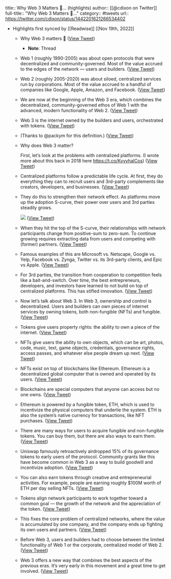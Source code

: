 title:: Why Web 3 Matters 🧵... (highlights)
author:: [[@cdixon on Twitter]]
full-title:: "Why Web 3 Matters 🧵..."
category:: #tweets
url:: https://twitter.com/cdixon/status/1442201621266534402

- Highlights first synced by [[Readwise]] [[Nov 19th, 2022]]
	- Why Web 3 matters 🧵 ([View Tweet](https://twitter.com/cdixon/status/1442201621266534402))
		- **Note**: Thread
	- Web 1 (roughly 1990-2005) was about open protocols that were decentralized and community-governed. Most of the value accrued to the edges of the network — users and builders. ([View Tweet](https://twitter.com/cdixon/status/1442201622281551876))
	- Web 2 (roughly 2005-2020) was about siloed, centralized services run by corporations. Most of the value accrued to a handful of companies like Google, Apple, Amazon, and Facebook. ([View Tweet](https://twitter.com/cdixon/status/1442201623338438659))
	- We are now at the beginning of the Web 3 era, which combines the decentralized, community-governed ethos of Web 1 with the advanced, modern functionality of Web 2. ([View Tweet](https://twitter.com/cdixon/status/1442201624487759874))
	- Web 3 is the internet owned by the builders and users, orchestrated with tokens. ([View Tweet](https://twitter.com/cdixon/status/1442201625590779909))
	- (Thanks to @packym for this definition.) ([View Tweet](https://twitter.com/cdixon/status/1442201626610077701))
	- Why does Web 3 matter?
	  
	  First, let’s look at the problems with centralized platforms. (I wrote more about this back in 2018 here https://t.co/KvyyhalCos) ([View Tweet](https://twitter.com/cdixon/status/1442201627641876482))
	- Centralized platforms follow a predictable life cycle. At first, they do everything they can to recruit users and 3rd-party complements like creators, developers, and businesses. ([View Tweet](https://twitter.com/cdixon/status/1442201628765921280))
	- They do this to strengthen their network effect. As platforms move up the adoption S-curve, their power over users and 3rd parties steadily grows. 
	  
	  ![](https://pbs.twimg.com/media/FAO0rl8UYAE6mF5.png) ([View Tweet](https://twitter.com/cdixon/status/1442201632712781827))
	- When they hit the top of the S-curve, their relationships with network participants change from positive-sum to zero-sum. To continue growing requires extracting data from users and competing with (former) partners. ([View Tweet](https://twitter.com/cdixon/status/1442201634390437895))
	- Famous examples of this are Microsoft vs. Netscape, Google vs. Yelp, Facebook vs. Zynga,  Twitter vs. its 3rd-party clients, and Epic vs Apple. ([View Tweet](https://twitter.com/cdixon/status/1442201635522899968))
	- For 3rd parties, the transition from cooperation to competition feels like a bait-and-switch. Over time, the best entrepreneurs, developers, and investors have learned to not build on top of centralized platforms. This has stifled innovation. ([View Tweet](https://twitter.com/cdixon/status/1442201636705734656))
	- Now let’s talk about Web 3. In Web 3, ownership and control is decentralized. Users and builders can own pieces of internet services by owning tokens, both non-fungible (NFTs) and fungible. ([View Tweet](https://twitter.com/cdixon/status/1442201637779480578))
	- Tokens give users property rights: the ability to own a piece of the internet. ([View Tweet](https://twitter.com/cdixon/status/1442201638895177729))
	- NFTs give users the ability to own objects, which can be art, photos, code, music, text, game objects, credentials, governance rights, access passes, and whatever else people dream up next. ([View Tweet](https://twitter.com/cdixon/status/1442201639994068997))
	- NFTs exist on top of blockchains like Ethereum. Ethereum is a decentralized global computer that is owned and operated by its users. ([View Tweet](https://twitter.com/cdixon/status/1442201641323614212))
	- Blockchains are special computers that anyone can access but no one owns. ([View Tweet](https://twitter.com/cdixon/status/1442201642338643969))
	- Ethereum is powered by a fungible token, ETH, which is used to incentivize the physical computers that underlie the system. ETH is also the system’s native currency for transactions, like NFT purchases. ([View Tweet](https://twitter.com/cdixon/status/1442201643353710595))
	- There are many ways for users to acquire fungible and non-fungible tokens. You can buy them, but there are also ways to earn them. ([View Tweet](https://twitter.com/cdixon/status/1442201644431593475))
	- Uniswap famously retroactively airdropped 15% of its governance tokens to early users of the protocol. Community grants like this have become common in Web 3 as a way to build goodwill and incentivize adoption. ([View Tweet](https://twitter.com/cdixon/status/1442201645488623617))
	- You can also earn tokens through creative and entrepreneurial activities. For example, people are earning roughly $100M worth of ETH per day selling NFTs. ([View Tweet](https://twitter.com/cdixon/status/1442201646646263818))
	- Tokens align network participants to work together toward a common goal — the growth of the network and the appreciation of the token. ([View Tweet](https://twitter.com/cdixon/status/1442201648034549766))
	- This fixes the core problem of centralized networks, where the value is accumulated by one company, and the company ends up fighting its own users and partners. ([View Tweet](https://twitter.com/cdixon/status/1442201649066364931))
	- Before Web 3, users and builders had to choose between the limited functionality of Web 1 or the corporate, centralized model of Web 2. ([View Tweet](https://twitter.com/cdixon/status/1442201650169405443))
	- Web 3 offers a new way that combines the best aspects of the previous eras. It’s very early in this movement and a great time to get involved. ([View Tweet](https://twitter.com/cdixon/status/1442201651192872965))